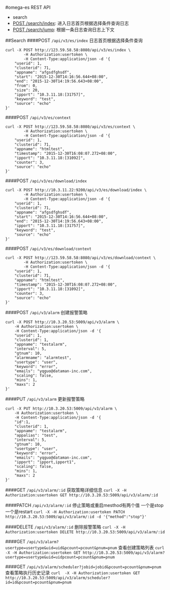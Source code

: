 #omega-es REST API
* search
 * [POST /search/index](#searchindex): 进入日志首页根据选择条件查询日志
 * [POST /search/jump](#searchjump): 根据一条日志查询日志上下文

##Search
####POST `/api/v3/es/index`
日志首页根据选择条件查询
```shell
curl -X POST http://123.59.58.58:8080/api/v3/es/index \
        -H Authorization:usertoken \
        -H Content-Type:application/json -d '{
    "userid": 1,
    "clusterid": 71,
    "appname": "afgsdfghsdf",
    "start": "2015-12-30T14:16:56.644+08:00",
    "end": "2015-12-30T14:19:56.643+08:00",
    "from": 0,
    "size": 20,
    "ipport": "10.3.11.18:[31757]",
    "keyword": "test",
    "source": "echo"
}'
```
####POST `/api/v3/es/context`
```shell
curl -X POST http://123.59.58.58:8080/api/v3/es/context \
        -H Authorization:usertoken \
        -H Content-Type:application/json -d '{
    "userid": 1,
    "clusterid": 71,
    "appname": "htmltest",
    "timestamp": "2015-12-30T16:08:07.272+08:00",
    "ipport": "10.3.11.18:[31092]",
    "counter": 3,
    "source": "echo"
}'
```
####POST `/api/v3/es/download/index`
```shell
curl -X POST http://10.3.11.22:9200/api/v3/es/download/index \
        -H Authorization:usertoken \
        -H Content-Type:application/json -d '{
    "userid": 1,
    "clusterid": 71,
    "appname": "afgsdfghsdf",
    "start": "2015-12-30T14:16:56.644+08:00",
    "end": "2015-12-30T14:19:56.643+08:00",
    "ipport": "10.3.11.18:[31757]",
    "keyword": "test",
    "source": "echo"
}'
```
####POST `/api/v3/es/download/context`
```shell
curl -X POST http://123.59.58.58:8080/api/v3/es/download/context \
        -H Authorization:usertoken \
        -H Content-Type:application/json -d '{
    "userid": 1,
    "clusterid": 71,
    "appname": "htmltest",
    "timestamp": "2015-12-30T16:08:07.272+08:00",
    "ipport": "10.3.11.18:[31092]",
    "counter": 3,
    "source": "echo"
}'
```

####POST `/api/v3/alarm`
创建报警策略
```shell
curl -X POST http://10.3.20.53:5009/api/v3/alarm \
	-H Authorization:usertoken \
	-H Content-Type:application/json -d '{
    "userid": 1,
    "clusterid": 1,
    "appname": "testalarm",
    "interval": 5,
    "gtnum": 10,
    "alarmname": "alarmtest",
    "usertype": "user",
    "keyword": "error",
    "emails": "yqguo@dataman-inc.com",
    "scaling": false,
    "mins": 1,
    "maxs": 2
}'
```

####PUT `/api/v3/alarm`
更新报警策略
```shell
curl -X PUT http://10.3.20.53:5009/api/v3/alarm \
	-H Authorization:usertoken \
	-H Content-Type:application/json -d '{
    "id":1,
    "clusterid": 1,
    "appname": "testalarm",
    "appalias": "test",
    "interval": 5,
    "gtnum": 10,
    "usertype": "user",
    "keyword": "error",
    "emails": "yqguo@dataman-inc.com",
    "ipport": "ipport,ipport1",
    "scaling": false,
    "mins": 1,
    "maxs": 2
}'
```
####GET `/api/v3/alarm/:id`
获取策略详细信息
`curl -X -H Authorization:usertoken GET http://10.3.20.53:5009/api/v3/alarm/:id`

####PATCH `/api/v3/alarm/:id`
停止策略或重启mesthod有两个值 一个是stop 一个是restart
`curl -X -H Authorization:usertoken PATCH http://10.3.20.53:5009/api/v3/alarm/:id -d '{"method":"stop"}'`

####DELETE `/api/v3/alarm/:id`
删除报警策略
`curl -X -H Authorization:usertoken DELETE http://10.3.20.53:5009/api/v3/alarm/:id`

####GET `/api/v3/alarm?usertype=usertype&uid=uid&pcount=pcount&pnum=pnum`
查看创建策略列表
`curl -X -H Authorization:usertoken GET http://10.3.20.53:5009/api/v3/alarm?usertype=usertype&uid=uidpcount=pcount&pnum=pnum`

####GET `/api/v3/alarm/scheduler?jobid=jobid&pcount=pcount&pnum=pnum`
查看策略执行历史记录
`curl  -X -H Authorization:usertoken GET http://10.3.20.53:5009/api/v3/alarm/scheduler?id=id&pcount=pcount&pnum=pnum`

